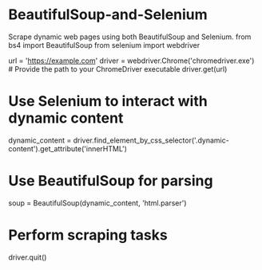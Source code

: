 # BeautifulSoup-and-Selenium
Scrape dynamic web pages using both BeautifulSoup and Selenium.
from bs4 import BeautifulSoup
from selenium import webdriver

url = 'https://example.com'
driver = webdriver.Chrome('chromedriver.exe')  # Provide the path to your ChromeDriver executable
driver.get(url)

# Use Selenium to interact with dynamic content
dynamic_content = driver.find_element_by_css_selector('.dynamic-content').get_attribute('innerHTML')

# Use BeautifulSoup for parsing
soup = BeautifulSoup(dynamic_content, 'html.parser')
# Perform scraping tasks

driver.quit()
